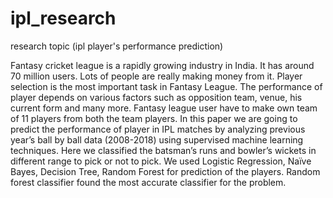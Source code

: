 # ipl_research
research topic (ipl player's performance prediction)

Fantasy cricket league is a rapidly growing industry in India. It has around 70 million users. Lots of people are really making money from it. Player selection is the most important task in Fantasy League. The performance of player depends on various factors such as opposition team, venue, his current form and many more. Fantasy league user have to make own team of 11 players from both the team players. In this paper we are going to predict the performance of player in IPL matches by analyzing previous year’s ball by ball data (2008-2018) using supervised machine learning techniques. Here we classified the batsman’s runs and bowler’s wickets in different range to pick or not to pick. We used Logistic Regression, Naïve Bayes, Decision Tree, Random Forest for prediction of the players. Random forest classifier found the most accurate classifier for the problem.
